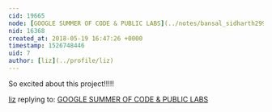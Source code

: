 ```yaml
---
cid: 19665
node: [GOOGLE SUMMER OF CODE & PUBLIC LABS](../notes/bansal_sidharth2996/05-19-2018/google-summer-of-code-public-labs)
nid: 16368
created_at: 2018-05-19 16:47:26 +0000
timestamp: 1526748446
uid: 7
author: [liz](../profile/liz)
---
```


So excited about this project!!!!!

[liz](../profile/liz) replying to: [GOOGLE SUMMER OF CODE & PUBLIC LABS](../notes/bansal_sidharth2996/05-19-2018/google-summer-of-code-public-labs)

